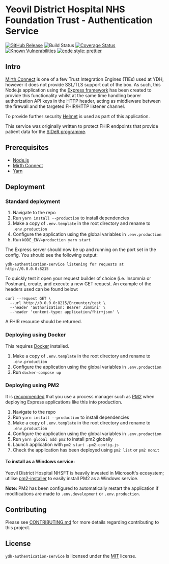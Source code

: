 # Yeovil District Hospital NHS Foundation Trust - Authentication Service

[![GitHub Release](https://img.shields.io/github/release/Fdawgs/ydh-authentication-service.svg)](https://github.com/Fdawgs/ydh-authentication-service/releases/latest/) ![Build Status](https://github.com/Fdawgs/ydh-authentication-service/workflows/CI/badge.svg?branch=master) [![Coverage Status](https://coveralls.io/repos/github/Fdawgs/ydh-authentication-service/badge.svg?branch=master)](https://coveralls.io/github/Fdawgs/ydh-authentication-service?branch=master) [![Known Vulnerabilities](https://snyk.io/test/github/Fdawgs/ydh-authentication-service/badge.svg)](https://snyk.io/test/github/Fdawgs/ydh-authentication-service) [![code style: prettier](https://img.shields.io/badge/code_style-prettier-ff69b4.svg?style=flat-square)](https://github.com/prettier/prettier)

## Intro

[Mirth Connect](https://github.com/nextgenhealthcare/connect) is one of a few Trust Integration Engines (TIEs) used at YDH, however it does not provide SSL/TLS support out of the box. As such, this Node.js application using the [Express framework](https://expressjs.com/) has been created to provide this functionality whilst at the same time handling bearer authorization API keys in the HTTP header, acting as middleware between the firewall and the targeted FHIR/HTTP listener channel.

To provide further security [Helmet](https://helmetjs.github.io/) is used as part of this application.

This service was originally written to protect FHIR endpoints that provide patient data for the [SIDeR programme](https://www.somersetccg.nhs.uk/your-health/sharing-your-information/sider/).

## Prerequisites

-   [Node.js](https://nodejs.org/en/)
-   [Mirth Connect](https://github.com/nextgenhealthcare/connect)
-   [Yarn](https://yarnpkg.com)

## Deployment

### Standard deployment

1. Navigate to the repo
2. Run `yarn install --production` to install dependencies
3. Make a copy of `.env.template` in the root directory and rename to `.env.production`
4. Configure the application using the global variables in `.env.production`
5. Run `NODE_ENV=production yarn start`

The Express server should now be up and running on the port set in the config. You should see the following output:

```
ydh-authentication-service listening for requests at http://0.0.0.0:8215
```

To quickly test it open your request builder of choice (i.e. Insomnia or Postman), create, and execute a new GET request.
An example of the headers used can be found below:

```
curl --request GET \
  --url http://0.0.0.0:8215/Encounter/test \
  --header 'authorization: Bearer Jimmini' \
  --header 'content-type: application/fhir+json' \
```

A FHIR resource should be returned.

### Deploying using Docker

This requires [Docker](https://www.docker.com/products) installed.

1. Make a copy of `.env.template` in the root directory and rename to `.env.production`
2. Configure the application using the global variables in `.env.production`
3. Run `docker-compose up`

### Deploying using PM2

It is [recommended](https://expressjs.com/en/advanced/pm.html) that you use a process manager such as [PM2](https://pm2.keymetrics.io/) when deploying Express applications like this into production.

1. Navigate to the repo
2. Run `yarn install --production` to install dependencies
3. Make a copy of `.env.template` in the root directory and rename to `.env.production`
4. Configure the application using the global variables in `.env.production`
5. Run `yarn global add pm2` to install pm2 globally
6. Launch application with `pm2 start .pm2.config.js`
7. Check the application has been deployed using `pm2 list` or `pm2 monit`

#### To install as a Windows service:

Yeovil District Hospital NHSFT is heavily invested in Microsoft's ecosystem; utilise [pm2-installer](https://github.com/jessety/pm2-installer) to easily install PM2 as a Windows service.

**Note:** PM2 has been configured to automatically restart the application if modifications are made to `.env.development` or `.env.production`.

## Contributing

Please see [CONTRIBUTING.md](https://github.com/Fdawgs/ydh-authentication-service/blob/master/CONTRIBUTING.md) for more details regarding contributing to this project.

## License

`ydh-authentication-service` is licensed under the [MIT](https://github.com/Fdawgs/ydh-authentication-service/blob/master/LICENSE) license.
